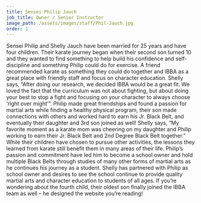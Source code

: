```yaml
---
title: Sensei Philip Jauch
job_title: Owner / Senior Instructor
image_path: /assets/images/staff/Phil-Jauch.jpg
order: 1
---
```



Sensei Philip and Shelly Jauch have been married for 25 years and have four children. Their karate journey began when their second son turned 10 and they wanted to find something to help build his confidence and self-discipline and something Philip could do for exercise. A friend recommended karate as something they could do together and IBBA as a great place with friendly staff and focus on character education. Shelly says, “After doing our research, we decided IBBA would be a great fit. We loved the fact that the curriculum was not about fighting, but about doing your best to stop a fight and focusing on your character to always choose ‘right over might’”. Philip made great friendships and found a passion for martial arts while finding a healthy physical program, their son made connections with others and worked hard to earn his Jr. Black Belt, and eventually their daughter and 3rd son joined as well! Shelly says, “My favorite moment as a karate mom was cheering on my daughter and Philip working to earn their Jr. Black Belt and 2nd Degree Black Belt together.” While their children have chosen to pursue other activities, the lessons they learned from karate still benefit them in many areas of their life. Philip’s passion and commitment have led him to become a school owner and hold multiple Black Belts through studies of many other forms of martial arts as he continues his journey as a student. Shelly has partnered with Philip as school owner and desires to see the school continue to provide quality martial arts and character education to students of all ages. If you’re wondering about the fourth child, their oldest son finally joined the IBBA team as well – he designed the website you’re reading!
